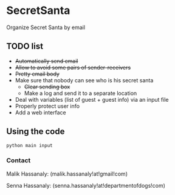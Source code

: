 # SecretSanta
Organize Secret Santa by email


## TODO list
- ~~Automatically send email~~
- ~~Allow to avoid some pairs of sender-receivers~~
- ~~Pretty email body~~
- Make sure that nobody can see who is his secret santa
    - ~~Clear sending box~~
    - Make a log and send it to a separate location
- Deal with variables (list of guest + guest info) via an input file
- Properly protect user info
- Add a web interface

## Using the code

`python main input`

### Contact

Malik Hassanaly: (malik.hassanaly!at!gmail!com)

Senna Hassanaly: (senna.hassanaly!at!departmentofdogs!com)

